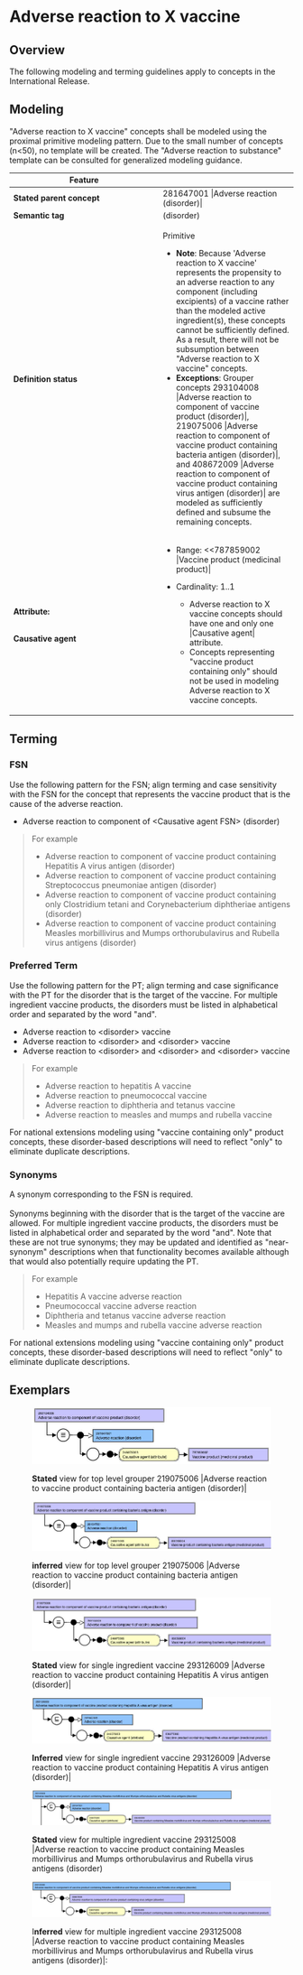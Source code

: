 # Adverse reaction to X vaccine

## Overview

The following modeling and terming guidelines apply to concepts in the International Release.

## Modeling

"Adverse reaction to X vaccine" concepts shall be modeled using the proximal primitive modeling pattern. Due to the small number of concepts (n<50), no template will be created. The "Adverse reaction to substance" template can be consulted for generalized modeling guidance.

<table data-header-hidden><thead><tr><th width="250.98046875">Feature</th><th></th></tr></thead><tbody><tr><td><strong>Stated parent concept</strong></td><td>281647001 |Adverse reaction (disorder)|</td></tr><tr><td><strong>Semantic tag</strong></td><td>(disorder)</td></tr><tr><td><strong>Definition status</strong></td><td><p>Primitive</p><ul><li><strong>Note</strong>: Because 'Adverse reaction to X vaccine' represents the propensity to an adverse reaction to any component (including excipients) of a vaccine rather than the modeled active ingredient(s), these concepts cannot be sufficiently defined. As a result, there will not be subsumption between "Adverse reaction to X vaccine" concepts.</li><li><strong>Exceptions</strong>: Grouper concepts 293104008 |Adverse reaction to component of vaccine product (disorder)|, 219075006 |Adverse reaction to component of vaccine product containing bacteria antigen (disorder)|, and 408672009 |Adverse reaction to component of vaccine product containing virus antigen (disorder)| are modeled as sufficiently defined and subsume the remaining concepts.</li></ul></td></tr><tr><td><p><strong>Attribute:</strong><br><br></p><p><strong>Causative agent</strong></p></td><td><ul><li>Range: &#x3C;&#x3C;787859002 |Vaccine product (medicinal product)|</li><li><p>Cardinality: 1..1</p><ul><li>Adverse reaction to X vaccine concepts should have one and only one |Causative agent| attribute.</li><li>Concepts representing "vaccine product containing only" should not be used in modeling Adverse reaction to X vaccine concepts.</li></ul></li></ul></td></tr></tbody></table>

## Terming

### FSN

Use the following pattern for the FSN; align terming and case sensitivity with the FSN for the concept that represents the vaccine product that is the cause of the adverse reaction.

* Adverse reaction to component of \<Causative agent FSN> (disorder)

> For example
>
> * &#x20;Adverse reaction to component of vaccine product containing Hepatitis A virus antigen (disorder)
> * Adverse reaction to component of vaccine product containing Streptococcus pneumoniae antigen (disorder)
> * Adverse reaction to component of vaccine product containing only Clostridium tetani and Corynebacterium diphtheriae antigens (disorder)
> * Adverse reaction to component of vaccine product containing Measles morbillivirus and Mumps orthorubulavirus and Rubella virus antigens (disorder)

### Preferred Term

Use the following pattern for the PT; align terming and case significance with the PT for the disorder that is the target of the vaccine. For multiple ingredient vaccine products, the disorders must be listed in alphabetical order and separated by the word "and".

* Adverse reaction to \<disorder> vaccine
* Adverse reaction to \<disorder> and \<disorder> vaccine
* Adverse reaction to \<disorder> and \<disorder> and \<disorder> vaccine

> For example
>
> * &#x20;Adverse reaction to hepatitis A vaccine
> * Adverse reaction to pneumococcal vaccine
> * Adverse reaction to diphtheria and tetanus vaccine
> * Adverse reaction to measles and mumps and rubella vaccine

For national extensions modeling using "vaccine containing only" product concepts, these disorder-based descriptions will need to reflect "only" to eliminate duplicate descriptions.

### Synonyms

A synonym corresponding to the FSN is required.\
\
Synonyms beginning with the disorder that is the target of the vaccine are allowed. For multiple ingredient vaccine products, the disorders must be listed in alphabetical order and separated by the word "and". Note that these are not true synonyms; they may be updated and identified as "near-synonym" descriptions when that functionality becomes available although that would also potentially require updating the PT.

> For example
>
> * Hepatitis A vaccine adverse reaction
> * Pneumococcal vaccine adverse reaction
> * Diphtheria and tetanus vaccine adverse reaction
> * Measles and mumps and rubella vaccine adverse reaction

For national extensions modeling using "vaccine containing only" product concepts, these disorder-based descriptions will need to reflect "only" to eliminate duplicate descriptions.

## Exemplars

<figure><img src="../../../../../../.gitbook/assets/image (18).png" alt=""><figcaption><p><strong>Stated</strong> view for top level grouper 219075006 |Adverse reaction to vaccine product containing bacteria antigen (disorder)|</p></figcaption></figure>

<figure><img src="../../../../../../.gitbook/assets/image (19).png" alt=""><figcaption><p><strong>inferred</strong> view for top level grouper 219075006 |Adverse reaction to vaccine product containing bacteria antigen (disorder)|</p></figcaption></figure>

<figure><img src="../../../../../../.gitbook/assets/image (20).png" alt=""><figcaption><p><strong>Stated</strong> view for single ingredient vaccine 293126009 |Adverse reaction to vaccine product containing Hepatitis A virus antigen (disorder)|</p></figcaption></figure>

<figure><img src="../../../../../../.gitbook/assets/image (21).png" alt=""><figcaption><p><strong>Inferred</strong> view for single ingredient vaccine 293126009 |Adverse reaction to vaccine product containing Hepatitis A virus antigen (disorder)|</p></figcaption></figure>

<figure><img src="../../../../../../.gitbook/assets/image (23).png" alt=""><figcaption><p><strong>Stated</strong> view for multiple ingredient vaccine 293125008 |Adverse reaction to vaccine product containing Measles morbillivirus and Mumps orthorubulavirus and Rubella virus antigens (disorder)</p></figcaption></figure>

<figure><img src="../../../../../../.gitbook/assets/image (24).png" alt=""><figcaption><p> I<strong>nferred</strong> view for multiple ingredient vaccine 293125008 |Adverse reaction to vaccine product containing Measles morbillivirus and Mumps orthorubulavirus and Rubella virus antigens (disorder)|:</p></figcaption></figure>

<figure><img src="../../../../../../authoring/clinical-finding-and-disorder/images/174690451.png" alt=""><figcaption></figcaption></figure>
